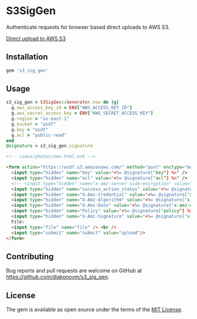 # S3SigGen

Authenticate requests for browser based direct uploads to AWS S3.

[Direct upload to AWS S3](http://docs.aws.amazon.com/AmazonS3/latest/API/sigv4-authentication-HTTPPOST.html)

## Installation

```ruby
gem 's3_sig_gen'
```

## Usage

```ruby
s3_sig_gen = S3SigGen::Generator.new do |g|
  g.aws_access_key_id = ENV["AWS_ACCESS_KEY_ID"]
  g.aws_secret_access_key = ENV["AWS_SECRET_ACCESS_KEY"]
  g.region = "us-east-1"
  g.bucket = "asdf"
  g.key = "asdf"
  g.acl = "public-read"
end
@signature = s3_sig_gen.signature
```

``` html
<!-- views/photos/new.html.erb -->

<form action="https://asdf.s3.amazonaws.com/" method="post" enctype="multipart/form-data">
  <input type="hidden" name="key" value="<%= @signature["key"] %>" />
  <input type="hidden" name="acl" value="<%= @signature["acl"] %>" />
  <!-- <input type="hidden" name="x-amz-server-side-encryption" value="AES256" />  -->
  <input type="hidden" name="success_action_status" value="<%= @signature["success_action_status"] %>" />
  <input type="hidden" name="X-Amz-Credential" value="<%= @signature["x-amz-credential"] %>" />
  <input type="hidden" name="X-Amz-Algorithm" value="<%= @signature["x-amz-algorithm"] %>" />
  <input type="hidden" name="X-Amz-Date" value="<%= @signature["x-amz-date"] %>" />
  <input type="hidden" name="Policy" value="<%= @signature["policy"] %>" />
  <input type="hidden" name="X-Amz-Signature" value="<%= @signature["x-amz-signature"] %>" />
  File:
  <input type="file" name="file" /> <br />
  <input type="submit" name="submit" value="upload"/>
</form>
```

## Contributing

Bug reports and pull requests are welcome on GitHub at https://github.com/diakonovm/s3_sig_gen.

## License

The gem is available as open source under the terms of the [MIT License](http://opensource.org/licenses/MIT).
